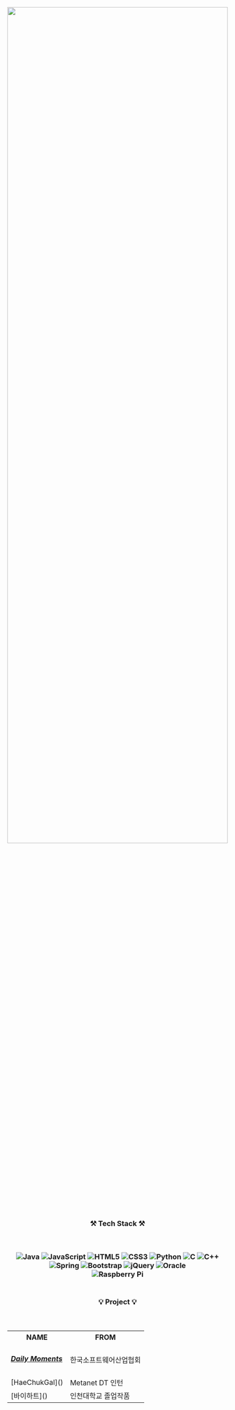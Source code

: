<p align="center"><image src="https://user-images.githubusercontent.com/54875278/111621892-da28a480-882b-11eb-9ba8-4d5f6c89820c.jpg" width="100%" height="70%">
<br/><br/>
<h3 align="center">⚒️ Tech Stack ⚒️

<br/><br/>
<img alt="Java" src="https://img.shields.io/badge/java-%23ED8B00.svg?&style=for-the-badge&logo=java&logoColor=white"/>
<img alt="JavaScript" src="https://img.shields.io/badge/javascript%20-%23323330.svg?&style=for-the-badge&logo=javascript&logoColor=%23F7DF1E"/>
<img alt="HTML5" src="https://img.shields.io/badge/html5%20-%23E34F26.svg?&style=for-the-badge&logo=html5&logoColor=white"/>
<img alt="CSS3" src="https://img.shields.io/badge/css3%20-%231572B6.svg?&style=for-the-badge&logo=css3&logoColor=white"/>
<img alt="Python" src="https://img.shields.io/badge/python%20-%2314354C.svg?&style=for-the-badge&logo=python&logoColor=white"/>
<img alt="C" src="https://img.shields.io/badge/c%20-%2300599C.svg?&style=for-the-badge&logo=c&logoColor=white"/>
<img alt="C++" src="https://img.shields.io/badge/c++%20-%2300599C.svg?&style=for-the-badge&logo=c%2B%2B&ogoColor=white"/>
<br/>
<img alt="Spring" src="https://img.shields.io/badge/spring%20-%236DB33F.svg?&style=for-the-badge&logo=spring&logoColor=white"/>
<img alt="Bootstrap" src="https://img.shields.io/badge/bootstrap%20-%23563D7C.svg?&style=for-the-badge&logo=bootstrap&logoColor=white"/>
<img alt="jQuery" src="https://img.shields.io/badge/jquery%20-%230769AD.svg?&style=for-the-badge&logo=jquery&logoColor=white"/>
<img alt="Oracle" src ="https://img.shields.io/badge/oracle%20-%23F00000.svg?&style=for-the-badge&logo=oracle&logoColor=white" />
<br/>
<img alt="Raspberry Pi" src="https://img.shields.io/badge/-Raspberry%20Pi-C51A4A?style=for-the-badge&logo=Raspberry-Pi"/>
<br/><br/>
<h3 align="center"> 💡 Project 💡
<br/><br/><br/>
<table>
	<th>NAME</th>
	<th>FROM</th>
	<tr>
            <td><a href="#"><h5>Daily Moments</a></td>
	    <td>한국소프트웨어산업협회</td>
	</tr>
	<tr>
	    <td>[HaeChukGal]()</td>
	    <td>Metanet DT 인턴</td>
	</tr>
  <tr>
	    <td>[바이하트]()</td>
	    <td>인천대학교 졸업작품</td>
	</tr>
</table>
<br/><br/>
